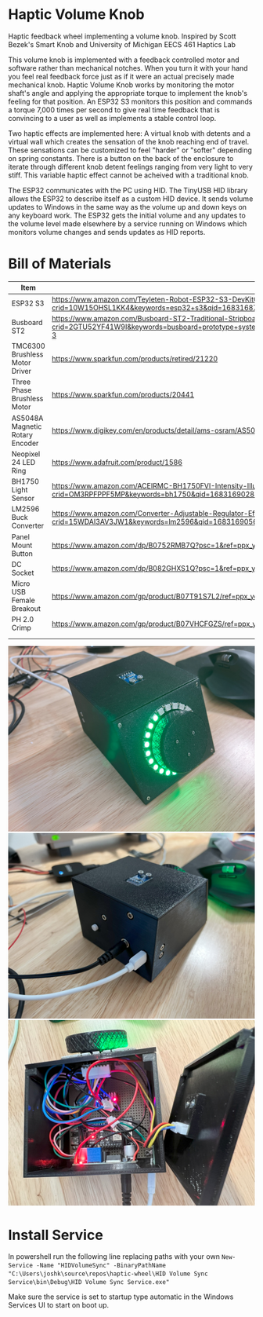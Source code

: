 # Haptic Volume Knob
Haptic feedback wheel implementing a volume knob. Inspired by Scott Bezek's Smart Knob and University of Michigan EECS 461 Haptics Lab

This volume knob is implemented with a feedback controlled motor and software rather than mechanical notches. When you turn it with your hand you feel real feedback force just as if it were an actual precisely made mechanical knob. Haptic Volume Knob works by monitoring the motor shaft's angle and applying the appropriate torque to implement the knob's feeling for that position. An ESP32 S3 monitors this position and commands a torque 7,000 times per second to give real time feedback that is convincing to a user as well as implements a stable control loop.

Two haptic effects are implemented here: A virtual knob with detents and a virtual wall which creates the sensation of the knob reaching end of travel. These sensations can be customized to feel "harder" or "softer" depending on spring constants. There is a button on the back of the enclosure to iterate through different knob detent feelings ranging from very light to very stiff. This variable haptic effect cannot be acheived with a traditional knob. 

The ESP32 communicates with the PC using HID. The TinyUSB HID library allows the ESP32 to describe itself as a custom HID device. It sends volume updates to Windows in the same way as the volume up and down keys on any keyboard work. The ESP32 gets the initial volume and any updates to the volume level made elsewhere by a service running on Windows which monitors volume changes and sends updates as HID reports. 

# Bill of Materials
| Item                            | Source                                                                                                                                                                                                                                           |   |   |   |
|---------------------------------|--------------------------------------------------------------------------------------------------------------------------------------------------------------------------------------------------------------------------------------------------|---|---|---|
| ESP32 S3                        | https://www.amazon.com/Teyleten-Robot-ESP32-S3-DevKitC-1-N8R2-Development-Integrates/dp/B0B6HT7V7P/ref=sr_1_3?crid=10W15OHSL1KK4&keywords=esp32+s3&qid=1683168772&sprefix=esp32+s3%2Caps%2C89&sr=8-3                                             |   |   |   |
| Busboard ST2                    | https://www.amazon.com/Busboard-ST2-Traditional-Stripboard-Prototyping/dp/B00LLQFRAU/ref=sr_1_3?crid=2GTU52YF41W9I&keywords=busboard+prototype+systems+stripboard&qid=1683168802&sprefix=busboard+prototype+systems+stripboard%2Caps%2C78&sr=8-3 |   |   |   |
| TMC6300 Brushless Motor Driver  | https://www.sparkfun.com/products/retired/21220                                                                                                                                                                                                  |   |   |   |
| Three Phase Brushless Motor     | https://www.sparkfun.com/products/20441                                                                                                                                                                                                          |   |   |   |
| AS5048A Magnetic Rotary Encoder | https://www.digikey.com/en/products/detail/ams-osram/AS5048A-TS-EK-AB/3188612                                                                                                                                                                    |   |   |   |
| Neopixel 24 LED Ring            | https://www.adafruit.com/product/1586                                                                                                                                                                                                            |   |   |   |
| BH1750 Light Sensor             | https://www.amazon.com/ACEIRMC-BH1750FVI-Intensity-Illumination-arduino/dp/B08ZS4PJSW/ref=sr_1_3?crid=OM3RPFPPF5MP&keywords=bh1750&qid=1683169028&sprefix=bh1750+%2Caps%2C82&sr=8-3                                                              |   |   |   |
| LM2596 Buck Converter           | https://www.amazon.com/Converter-Adjustable-Regulator-Efficiency-Transformer/dp/B08L5VRBZS/ref=sr_1_3?crid=15WDAI3AV3JW1&keywords=lm2596&qid=1683169056&sprefix=lm2596%2Caps%2C85&sr=8-3                                                         |   |   |   |
| Panel Mount Button              | https://www.amazon.com/dp/B0752RMB7Q?psc=1&ref=ppx_yo2ov_dt_b_product_details                                                                                                                                                                    |   |   |   |
| DC Socket                       | https://www.amazon.com/dp/B082GHXS1Q?psc=1&ref=ppx_yo2ov_dt_b_product_details                                                                                                                                                                    |   |   |   |
| Micro USB Female Breakout       | https://www.amazon.com/gp/product/B07T91S7L2/ref=ppx_yo_dt_b_search_asin_title?ie=UTF8&psc=1                                                                                                                                                     |   |   |   |
| PH 2.0 Crimp                    | https://www.amazon.com/gp/product/B07VHCFGZS/ref=ppx_yo_dt_b_search_asin_title?ie=UTF8&psc=1                                                                                                                                                     |   |   |   |
|                                 |                                                                                                                                                                                                                                                  |   |   |   |
|                                 |                                                                                                                                                                                                                                                  |   |   |   |



![View 1](https://github.com/Jkallus/haptic-wheel/blob/main/images/IMG_9906.jpg)
![View 2](https://github.com/Jkallus/haptic-wheel/blob/main/images/IMG_9907.jpg)
![View 3](https://github.com/Jkallus/haptic-wheel/blob/main/images/IMG_9908.jpg)

# Install Service
In powershell run the following line replacing paths with your own
`New-Service -Name "HIDVolumeSync" -BinaryPathName "C:\Users\joshk\source\repos\haptic-wheel\HID Volume Sync Service\bin\Debug\HID Volume Sync Service.exe"`
 
Make sure the service is set to startup type automatic in the Windows Services UI to start on boot up.
